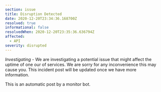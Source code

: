 ```yaml
---
section: issue
title: Disruption Detected
date: 2020-12-20T23:34:36.168700Z
resolved: true
informational: false
resolvedWhen: 2020-12-20T23:35:36.636794Z
affected:
  - API
severity: disrupted
---
```

*Investigating* - We are investigating a potential issue that might affect the uptime of one our of services. We are sorry for any inconvenience this may cause you. This incident post will be updated once we have more information.

This is an automatic post by a monitor bot.
        
